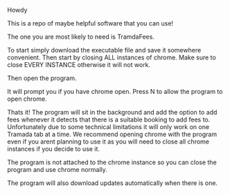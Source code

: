 Howdy 

This is a repo of maybe helpful software that you can use!

The one you are most likely to need is TramdaFees. 

To start simply download the executable file and save it somewhere convenient. 
Then start by closing ALL instances of chrome. Make sure to close EVERY INSTANCE otherwise it will not work. 

Then open the program. 

It will prompt you if you have chrome open. Press N to allow the program to open chrome. 

Thats it! The program will sit in the background and add the option to add fees whenever it detects that there is a suitable booking to add fees to. 
Unfortunately due to some technical limitations it will only work on one Tramada tab at a time. 
We recommend opening chrome with the program even if you arent planning to use it as you will need to close all chrome instances if you decide to use it. 

The program is not attached to the chrome instance so you can close the program and use chrome normally. 

The program will also download updates automatically when there is one. 
